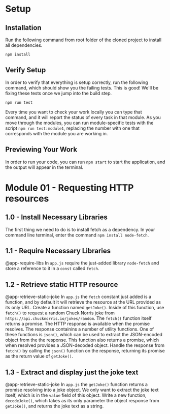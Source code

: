 # Setup

## Installation

Run the following command from root folder of the cloned project to install all dependencies.

`npm install`

## Verify Setup

In order to verify that everything is setup correctly, run the following command, which should show you the failing tests. This is good! We'll be fixing these tests once we jump into the build step.

`npm run test`

Every time you want to check your work locally you can type that command, and it will report the status of every task in that module.
As you move through the modules, you can run module-specific tests with the script `npm run test:module1`, replacing the number with one that corresponds with the module you are working in.

## Previewing Your Work

In order to run your code, you can run `npm start` to start the application, and the output will appear in the terminal.

# Module 01 - Requesting HTTP resources

## 1.0 - Install Necessary Libraries

The first thing we need to do is to install fetch as a dependency. In your command line terminal, enter the command `npm install node-fetch`.

## 1.1 - Require Necessary Libraries

@app-require-libs In `app.js` require the just-added library `node-fetch` and store a reference to it in a `const` called `fetch`. 

## 1.2 - Retrieve static HTTP resource

@app-retrieve-static-joke In `app.js` the `fetch` constant just added is a function, and by default it will retrieve the resource at the URL provided as its only URL. Create a function named `getJoke()`. Inside of this function, use `fetch()` to request a random Chuck Norris joke from `https://api.chucknorris.io/jokes/random`. The `fetch()` function itself returns a promise. The HTTP response is available when the promise resolves. The response containins a number of utility functions. One of these functions is `json()`, which can be used to extract the JSON-encoded object from the the response. This function also returns a promise, which when resolved provides a JSON-decoded object. Handle the response from `fetch()` by calling the `json()` function on the response, returning its promise as the return value of `getJoke()`.

## 1.3 - Extract and display just the joke text

@app-retrieve-static-joke In `app.js` the `getJoke()` function returns a promise resolving into a joke object. We only want to extract the joke text itself, which is in the `value` field of this object. Write a new function, `decodeJoke()`, which takes as its only parameter the object response from `getJoke()`, and returns the joke text as a string.
